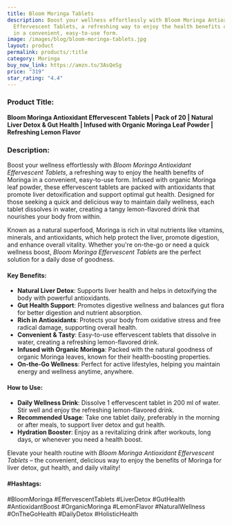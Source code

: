 ```yaml
---
title: Bloom Moringa Tablets
description: Boost your wellness effortlessly with Bloom Moringa Antioxidant
  Effervescent Tablets, a refreshing way to enjoy the health benefits of Moringa
  in a convenient, easy-to-use form.
image: /images/blog/bloom-moringa-tablets.jpg
layout: product
permalink: products/:title
category: Moringa
buy_now_link: https://amzn.to/3AsQeSg
price: "319"
star_rating: "4.4"
---
```

### Product Title:
**Bloom Moringa Antioxidant Effervescent Tablets | Pack of 20 | Natural Liver Detox & Gut Health | Infused with Organic Moringa Leaf Powder | Refreshing Lemon Flavor**

### Description:
Boost your wellness effortlessly with *Bloom Moringa Antioxidant Effervescent Tablets*, a refreshing way to enjoy the health benefits of Moringa in a convenient, easy-to-use form. Infused with organic Moringa leaf powder, these effervescent tablets are packed with antioxidants that promote liver detoxification and support optimal gut health. Designed for those seeking a quick and delicious way to maintain daily wellness, each tablet dissolves in water, creating a tangy lemon-flavored drink that nourishes your body from within.

Known as a natural superfood, Moringa is rich in vital nutrients like vitamins, minerals, and antioxidants, which help protect the liver, promote digestion, and enhance overall vitality. Whether you're on-the-go or need a quick wellness boost, *Bloom Moringa Effervescent Tablets* are the perfect solution for a daily dose of goodness.

#### Key Benefits:
- **Natural Liver Detox**: Supports liver health and helps in detoxifying the body with powerful antioxidants.
- **Gut Health Support**: Promotes digestive wellness and balances gut flora for better digestion and nutrient absorption.
- **Rich in Antioxidants**: Protects your body from oxidative stress and free radical damage, supporting overall health.
- **Convenient & Tasty**: Easy-to-use effervescent tablets that dissolve in water, creating a refreshing lemon-flavored drink.
- **Infused with Organic Moringa**: Packed with the natural goodness of organic Moringa leaves, known for their health-boosting properties.
- **On-the-Go Wellness**: Perfect for active lifestyles, helping you maintain energy and wellness anytime, anywhere.

#### How to Use:
- **Daily Wellness Drink**: Dissolve 1 effervescent tablet in 200 ml of water. Stir well and enjoy the refreshing lemon-flavored drink.
- **Recommended Usage**: Take one tablet daily, preferably in the morning or after meals, to support liver detox and gut health.
- **Hydration Booster**: Enjoy as a revitalizing drink after workouts, long days, or whenever you need a health boost.

Elevate your health routine with *Bloom Moringa Antioxidant Effervescent Tablets* – the convenient, delicious way to enjoy the benefits of Moringa for liver detox, gut health, and daily vitality!

#### #Hashtags:
#BloomMoringa #EffervescentTablets #LiverDetox #GutHealth #AntioxidantBoost #OrganicMoringa #LemonFlavor #NaturalWellness #OnTheGoHealth #DailyDetox #HolisticHealth
